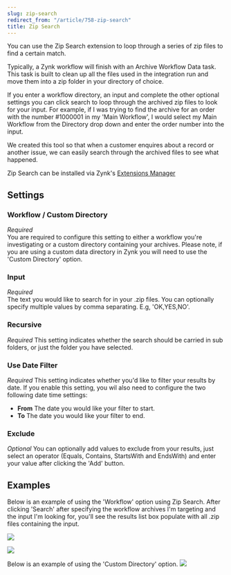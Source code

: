 ```yaml
---
slug: zip-search
redirect_from: "/article/758-zip-search"
title: Zip Search
---
```

You can use the Zip Search extension to loop through a series of zip files to find a certain match.

Typically, a Zynk workflow will finish with an Archive Workflow Data task. This task is built to clean up all the files used in the integration run and move them into a zip folder in your directory of choice.

If you enter a workflow directory, an input and complete the other optional settings you can click search to loop through the archived zip files to look for your input. For example, if I was trying to find the archive for an order with the number #1000001 in my 'Main Workflow', I would select my Main Workflow from the Directory drop down and enter the order number into the input.

We created this tool so that when a customer enquires about a record or another issue, we can easily search through the archived files to see what happened.

Zip Search can be installed via Zynk's [Extensions Manager](extensions)

## Settings
### Workflow / Custom Directory
_Required_  
You are required to configure this setting to either a workflow you're investigating or a custom directory containing your archives. Please note, if you are using a custom data directory in Zynk you will need to use the 'Custom Directory' option.

### Input
_Required_  
The text you would like to search for in your .zip files. You can optionally specify multiple values by comma separating. E.g, 'OK,YES,NO'.

### Recursive
_Required_
This setting indicates whether the search should be carried in sub folders, or just the folder you have selected.

### Use Date Filter
_Required_
This setting indicates whether you'd like to filter your results by date. If you enable this setting, you wil also need to configure the two following date time settings:

* __From__ The date you would like your filter to start.
* __To__ The date you would like your filter to end.

### Exclude
_Optional_
You can optionally add values to exclude from your results, just select an operator (Equals, Contains, StartsWith and EndsWith) and enter your value after clicking the 'Add' button.

## Examples
Below is an example of using the 'Workflow' option using Zip Search. After clicking 'Search' after specifying the workflow archives I'm targeting and the input I'm looking for, you'll see the results list box populate with all .zip files containing the input.

[![](http://zynk.com/images/v2/zip_search/zip_search.PNG)](http://zynk.com/images/v2/zip_search/zip_search.PNG)

[![](http://zynk.com/images/v2/zip_search/zip_search_results.PNG)](http://zynk.com/images/v2/zip_search/zip_search_results.PNG)

Below is an example of using the 'Custom Directory' option.
[![](http://zynk.com/images/v2/zip_search/zip_search_manual_dir.PNG)](http://zynk.com/images/v2/zip_search/zip_search_manual_dir.PNG)
